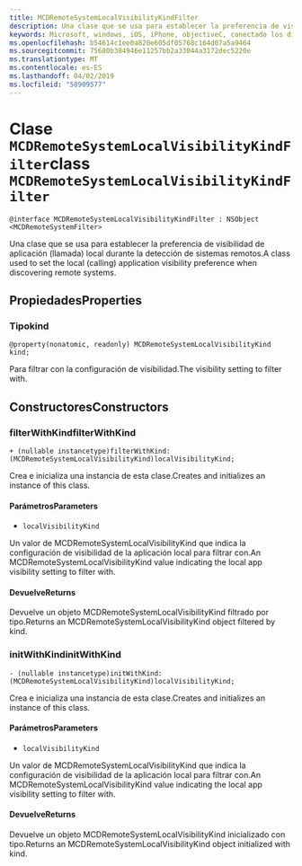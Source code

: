```yaml
---
title: MCDRemoteSystemLocalVisibilityKindFilter
description: Una clase que se usa para establecer la preferencia de visibilidad de aplicación (llamada) local durante la detección de sistemas remotos.
keywords: Microsoft, windows, iOS, iPhone, objectiveC, conectado los dispositivos, proyecto Roma
ms.openlocfilehash: b54614c1ee0a820e605df05768c164d07a5a9464
ms.sourcegitcommit: 75680b384946e11257bb2a33044a3172dec5220e
ms.translationtype: MT
ms.contentlocale: es-ES
ms.lasthandoff: 04/02/2019
ms.locfileid: "58909577"
---
```

# <a name="class-mcdremotesystemlocalvisibilitykindfilter"></a><span data-ttu-id="ceaf1-104">Clase `MCDRemoteSystemLocalVisibilityKindFilter`</span><span class="sxs-lookup"><span data-stu-id="ceaf1-104">class `MCDRemoteSystemLocalVisibilityKindFilter`</span></span> 

```
@interface MCDRemoteSystemLocalVisibilityKindFilter : NSObject <MCDRemoteSystemFilter>
```  

<span data-ttu-id="ceaf1-105">Una clase que se usa para establecer la preferencia de visibilidad de aplicación (llamada) local durante la detección de sistemas remotos.</span><span class="sxs-lookup"><span data-stu-id="ceaf1-105">A class used to set the local (calling) application visibility preference when discovering remote systems.</span></span>

## <a name="properties"></a><span data-ttu-id="ceaf1-106">Propiedades</span><span class="sxs-lookup"><span data-stu-id="ceaf1-106">Properties</span></span>

### <a name="kind"></a><span data-ttu-id="ceaf1-107">Tipo</span><span class="sxs-lookup"><span data-stu-id="ceaf1-107">kind</span></span>
`@property(nonatomic, readonly) MCDRemoteSystemLocalVisibilityKind kind;`

<span data-ttu-id="ceaf1-108">Para filtrar con la configuración de visibilidad.</span><span class="sxs-lookup"><span data-stu-id="ceaf1-108">The visibility setting to filter with.</span></span>

## <a name="constructors"></a><span data-ttu-id="ceaf1-109">Constructores</span><span class="sxs-lookup"><span data-stu-id="ceaf1-109">Constructors</span></span>

### <a name="filterwithkind"></a><span data-ttu-id="ceaf1-110">filterWithKind</span><span class="sxs-lookup"><span data-stu-id="ceaf1-110">filterWithKind</span></span>
`+ (nullable instancetype)filterWithKind:(MCDRemoteSystemLocalVisibilityKind)localVisibilityKind;`

<span data-ttu-id="ceaf1-111">Crea e inicializa una instancia de esta clase.</span><span class="sxs-lookup"><span data-stu-id="ceaf1-111">Creates and initializes an instance of this class.</span></span>

#### <a name="parameters"></a><span data-ttu-id="ceaf1-112">Parámetros</span><span class="sxs-lookup"><span data-stu-id="ceaf1-112">Parameters</span></span>
* `localVisibilityKind` 

<span data-ttu-id="ceaf1-113">Un valor de MCDRemoteSystemLocalVisibilityKind que indica la configuración de visibilidad de la aplicación local para filtrar con.</span><span class="sxs-lookup"><span data-stu-id="ceaf1-113">An MCDRemoteSystemLocalVisibilityKind value indicating the local app visibility setting to filter with.</span></span>

#### <a name="returns"></a><span data-ttu-id="ceaf1-114">Devuelve</span><span class="sxs-lookup"><span data-stu-id="ceaf1-114">Returns</span></span>
<span data-ttu-id="ceaf1-115">Devuelve un objeto MCDRemoteSystemLocalVisibilityKind filtrado por tipo.</span><span class="sxs-lookup"><span data-stu-id="ceaf1-115">Returns an MCDRemoteSystemLocalVisibilityKind object filtered by kind.</span></span>

### <a name="initwithkind"></a><span data-ttu-id="ceaf1-116">initWithKind</span><span class="sxs-lookup"><span data-stu-id="ceaf1-116">initWithKind</span></span>
`- (nullable instancetype)initWithKind:(MCDRemoteSystemLocalVisibilityKind)localVisibilityKind;`

<span data-ttu-id="ceaf1-117">Crea e inicializa una instancia de esta clase.</span><span class="sxs-lookup"><span data-stu-id="ceaf1-117">Creates and initializes an instance of this class.</span></span>

#### <a name="parameters"></a><span data-ttu-id="ceaf1-118">Parámetros</span><span class="sxs-lookup"><span data-stu-id="ceaf1-118">Parameters</span></span>
* `localVisibilityKind` 

<span data-ttu-id="ceaf1-119">Un valor de MCDRemoteSystemLocalVisibilityKind que indica la configuración de visibilidad de la aplicación local para filtrar con.</span><span class="sxs-lookup"><span data-stu-id="ceaf1-119">An MCDRemoteSystemLocalVisibilityKind value indicating the local app visibility setting to filter with.</span></span>

#### <a name="returns"></a><span data-ttu-id="ceaf1-120">Devuelve</span><span class="sxs-lookup"><span data-stu-id="ceaf1-120">Returns</span></span>
<span data-ttu-id="ceaf1-121">Devuelve un objeto MCDRemoteSystemLocalVisibilityKind inicializado con tipo.</span><span class="sxs-lookup"><span data-stu-id="ceaf1-121">Returns an MCDRemoteSystemLocalVisibilityKind object initialized with kind.</span></span>